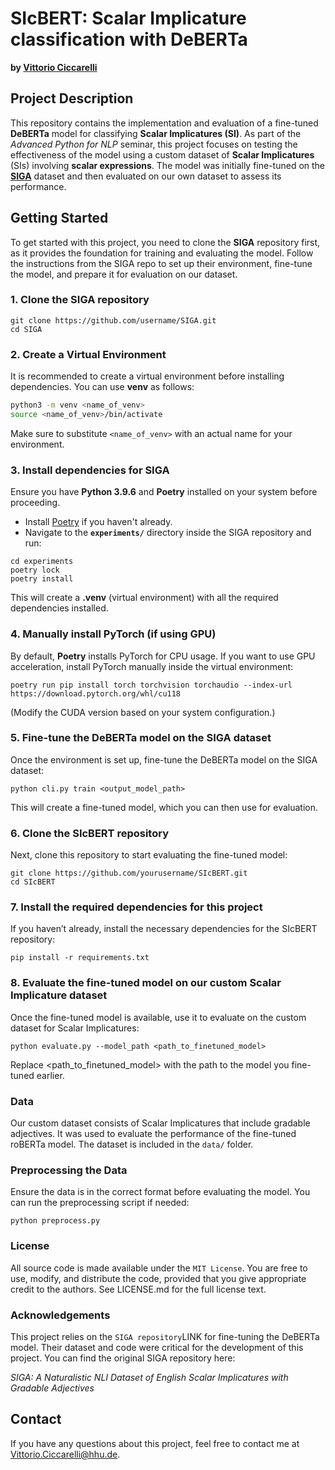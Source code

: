 # SIcBERT: Scalar Implicature classification with DeBERTa

**by [Vittorio Ciccarelli](https://slam.phil.hhu.de/authors/vitto/)**

## Project Description

This repository contains the implementation and evaluation of a fine-tuned **DeBERTa** model for classifying **Scalar Implicatures (SI)**. As part of the *Advanced Python for NLP* seminar, this project focuses on testing the effectiveness of the model using a custom dataset of **Scalar Implicatures** (SIs) involving **scalar expressions**. The model was initially fine-tuned on the **[SIGA](https://github.com/Rashid-Ahmed/SIGA-nli)** dataset and then evaluated on our own dataset to assess its performance.

## Getting Started

To get started with this project, you need to clone the **SIGA** repository first, as it provides the foundation for training and evaluating the model. Follow the instructions from the SIGA repo to set up their environment, fine-tune the model, and prepare it for evaluation on our dataset.

### 1. Clone the **SIGA** repository

```
git clone https://github.com/username/SIGA.git
cd SIGA
```

### 2. Create a Virtual Environment

It is recommended to create a virtual environment before installing dependencies. You can use **venv** as follows:

```bash
python3 -m venv <name_of_venv>
source <name_of_venv>/bin/activate
```

Make sure to substitute `<name_of_venv>` with an actual name for your environment.

### 3. Install dependencies for SIGA

Ensure you have **Python 3.9.6** and **Poetry** installed on your system before proceeding.

- Install [Poetry](https://python-poetry.org/docs/#installation) if you haven't already.
- Navigate to the **`experiments/`** directory inside the SIGA repository and run:

```
cd experiments
poetry lock
poetry install
```

This will create a **.venv** (virtual environment) with all the required dependencies installed.

### 4. Manually install PyTorch (if using GPU)

By default, **Poetry** installs PyTorch for CPU usage. If you want to use GPU acceleration, install PyTorch manually inside the virtual environment:

```
poetry run pip install torch torchvision torchaudio --index-url https://download.pytorch.org/whl/cu118
```

(Modify the CUDA version based on your system configuration.)


### 5. Fine-tune the DeBERTa model on the SIGA dataset
Once the environment is set up, fine-tune the DeBERTa model on the SIGA dataset:

```
python cli.py train <output_model_path>
```

This will create a fine-tuned model, which you can then use for evaluation.

### 6. Clone the SIcBERT repository
Next, clone this repository to start evaluating the fine-tuned model:

```
git clone https://github.com/yourusername/SIcBERT.git
cd SIcBERT
```

### 7. Install the required dependencies for this project
If you haven’t already, install the necessary dependencies for the SIcBERT repository:

```
pip install -r requirements.txt
```

### 8. Evaluate the fine-tuned model on our custom Scalar Implicature dataset
Once the fine-tuned model is available, use it to evaluate on the custom dataset for Scalar Implicatures:

```
python evaluate.py --model_path <path_to_finetuned_model>
```

Replace <path_to_finetuned_model> with the path to the model you fine-tuned earlier.

### Data
Our custom dataset consists of Scalar Implicatures that include gradable adjectives. It was used to evaluate the performance of the fine-tuned roBERTa model. The dataset is included in the `data/` folder.

### Preprocessing the Data
Ensure the data is in the correct format before evaluating the model. You can run the preprocessing script if needed:

```
python preprocess.py
```

### License
All source code is made available under the `MIT License`. You are free to use, modify, and distribute the code, provided that you give appropriate credit to the authors. See LICENSE.md for the full license text.

### Acknowledgements
This project relies on the `SIGA repository`LINK for fine-tuning the DeBERTa model. Their dataset and code were critical for the development of this project. You can find the original SIGA repository here:

*SIGA: A Naturalistic NLI Dataset of English Scalar Implicatures with Gradable Adjectives*

## Contact
If you have any questions about this project, feel free to contact me at Vittorio.Ciccarelli@hhu.de.


